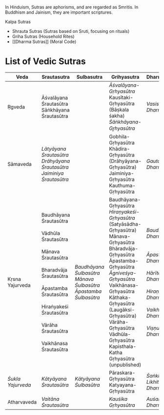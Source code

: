In Hinduism, Sutras are aphorisms, and are regarded as Smritis.
In Buddhism and Jainism, they are important scriptures.

Kalpa Sutras

- Shrauta Sutras (Sutras based on Sruti, focusing on rituals)
- Griha Sutras (Household Rites)
- [[Dharma Sutras]] (Moral Code)

# List of Vedic Sutras


| Veda              | Srautasutra                                                                                                                                                                                                                               | Sulbasutra                                                               | Grihyasutra                                                                                                                                                                                                                                                                                                                                                        | Dharmasutra                                                                                                                                                                           |
| ----------------- | ----------------------------------------------------------------------------------------------------------------------------------------------------------------------------------------------------------------------------------------- | ------------------------------------------------------------------------ | ------------------------------------------------------------------------------------------------------------------------------------------------------------------------------------------------------------------------------------------------------------------------------------------------------------------------------------------------------------------ | ------------------------------------------------------------------------------------------------------------------------------------------------------------------------------------- |
| Ṛgveda            | Āśvalāyana Śrautasūtra<br>Sāṅkhāyana Śrautasūtra                                                                                                                                                                                          |                                                                          | _Âśvalāyana-Gṛhyasūtra_  <br>Kausîtaki-Gṛhyasūtra  <br>(Bāṣkala śakha)  <br>_Śāṅkhāyana-Gr̥hyasūtra_                                                                                                                                                                                                                                                               | _Vasishtha Dharmasūtra_                                                                                                                                                               |
| Sāmaveda          | _Lātyāyana Śrautasūtra  <br>Drāhyāyana Śrautasūtra  <br>Jaiminiya Śrautasūtra_                                                                                                                                                            |                                                                          | Gobhila-Gṛhyasūtra  <br>Khādira-Gṛhyasūtra  <br>(Drāhyāyana-Gṛhyasūtra)  <br>Jaiminiya-Gṛhyasūtra  <br>Kauthuma-Gṛhyasūtra                                                                                                                                                                                                                                         | _Gautama Dharmasūtra_                                                                                                                                                                 |
| Kṛsna Yajurveda   | Baudhāyana Śrautasūtra<br><br>Vādhūla Śrautasūtra  <br><br>Mānava Śrautasūtra  <br><br>Bharadvāja Śrautasūtra  <br><br>Āpastamba Śrautasūtra  <br><br>Hiraṅyakeśi Śrautasūtra  <br><br>Vārāha Śrautasūtra  <br><br>Vaikhānasa Śrautasūtra | _Baudhāyana Śulbasûtra  <br>Mānava Śulbasûtra  <br>Āpastamba Śulbasûtra_ | Baudhāyana-Gṛhyasūtra  <br>_Hiraṇyakeśi-Gṛhyasūtra_  <br>(Satyāsādha-Gṛhyasūtra)<br>Mānava-Gṛhyasūtra  <br>Bhāradvāja-Gṛhyasūtra  <br>Āpastamba-Gṛhyasūtra  <br>_Āgniveśya-Gṛhyasūtra_  <br>Vaikhānasa-Gṛhyasūtra  <br>Kāthaka-Gṛhyasūtra  <br>(Laugāksi-Gṛhyasūtra)  <br>Vārāha-Gṛhyasūtra  <br>Vādhûla-Gṛhyasūtra  <br>Kapisthala-Katha Gṛhyasūtra (unpublished) | _Baudhāyana Dharmasūtra  <br>_<br><br>_Āpastamba Dharmasūtra_<br><br>_Hārīta Dharmasūtra_<br><br>_Hiraṇyakeśi Dharmasūtra_<br><br>_Vaikhānasa Dharmasūtra_<br><br>_Viṣṇu Dharmasūtra_ |
| _Śukla Yajurveda_ | _Kātyāyana Śrautasūtra_                                                                                                                                                                                                                   | _Kātyāyana Śulbasūtra_                                                   | Pāraskara-Gṛhyasūtra  <br>Katyayana-Gṛhyasūtra                                                                                                                                                                                                                                                                                                                     | _Śaṅkha-Likhita Dharmasūtra_                                                                                                                                                          |
| Atharvaveda       | _Vaitāna Śrautasũtra_                                                                                                                                                                                                                     |                                                                          | _Kauśika Gṛhyasūtra_                                                                                                                                                                                                                                                                                                                                               | _Auśanasa Dharmasūtra_                                                                                                                                                                |
